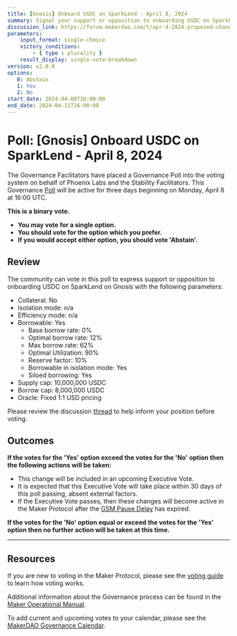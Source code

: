 ```yaml
---
title: [Gnosis] Onboard USDC on SparkLend - April 8, 2024
summary: Signal your support or opposition to onboarding USDC on SparkLend on Gnosis.
discussion_link: https://forum.makerdao.com/t/apr-4-2024-proposed-changes-to-sparklend-for-upcoming-spell/24033
parameters:
    input_format: single-choice
    victory_conditions:
        - { type : plurality }
    result_display: single-vote-breakdown
version: v2.0.0
options:
   0: Abstain
   1: Yes
   2: No
start_date: 2024-04-08T16:00:00
end_date: 2024-04-11T16:00:00
---
```

# Poll: [Gnosis] Onboard USDC on SparkLend - April 8, 2024

The Governance Facilitators have placed a Governance Poll into the voting system on behalf of Phoenix Labs and the Stability Facilitators. This Governance [Poll](https://manual.makerdao.com/governance/governance-cycle/weekly-governance-cycle#weekly-governance-cycle-definitions-mip16c1) will be active for three days beginning on Monday, April 8 at 16:00 UTC.

**This is a binary vote.**
- **You may vote for a single option.**
- **You should vote for the option which you prefer.**
- **If you would accept either option, you should vote 'Abstain'.**

## Review

The community can vote in this poll to express support or opposition to onboarding USDC on SparkLend on Gnosis with the following parameters:

- Collateral: No
- Isolation mode: n/a
- Efficiency mode: n/a
- Borrowable: Yes
  - Base borrow rate: 0%
  - Optimal borrow rate: 12%
  - Max borrow rate: 62%
  - Optimal Utilization: 90%
  - Reserve factor: 10%
  - Borrowable in isolation mode: Yes
  - Siloed borrowing: Yes
- Supply cap: 10,000,000 USDC
- Borrow cap: 8,000,000 USDC
- Oracle: Fixed 1:1 USD pricing

Please review the discussion [thread](https://forum.makerdao.com/t/apr-4-2024-proposed-changes-to-sparklend-for-upcoming-spell/24033) to help inform your position before voting.

## Outcomes

**If the votes for the 'Yes' option exceed the votes for the 'No' option then the following actions will be taken:**
- This change will be included in an upcoming Executive Vote.
- It is expected that this Executive Vote will take place within 30 days of this poll passing, absent external factors.
- If the Executive Vote passes, then these changes will become active in the Maker Protocol after the [GSM Pause Delay](https://manual.makerdao.com/parameter-index/core/param-gsm-pause-delay) has expired.

**If the votes for the 'No' option equal or exceed the votes for the 'Yes' option then no further action will be taken at this time.**

---

## Resources

If you are new to voting in the Maker Protocol, please see the [voting guide](https://manual.makerdao.com/governance/voting-in-makerdao/on-chain-governance) to learn how voting works.

Additional information about the Governance process can be found in the [Maker Operational Manual](https://manual.makerdao.com).

To add current and upcoming votes to your calendar, please see the [MakerDAO Governance Calendar](https://manual.makerdao.com/makerdao/calendars/governance-calendar).
